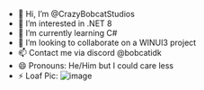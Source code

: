 - 👋 Hi, I’m @CrazyBobcatStudios
- 👀 I’m interested in .NET 8
- 🌱 I’m currently learning C#
- 💞️ I’m looking to collaborate on a WINUI3 project
- 📫 Contact me via discord @bobcatidk
- 😄 Pronouns: He/Him but I could care less
- ⚡ Loaf Pic: ![image](https://github.com/CrazyBobcatStudios/CrazyBobcatStudios/assets/160531044/5ad7da46-158d-4840-be81-6136e178d169)

<!---
CrazyBobcatStudios/CrazyBobcatStudios is a ✨ special ✨ repository because its `README.md` (this file) appears on your GitHub profile.
You can click the Preview link to take a look at your changes.
--->
